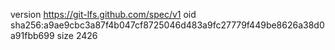 version https://git-lfs.github.com/spec/v1
oid sha256:a9ae9cbc3a87f4b047cf8725046d483a9fc27779f449be8626a38d0a91fbb699
size 2426
